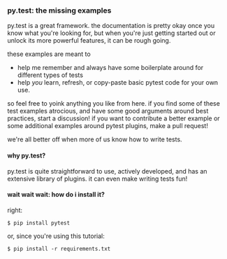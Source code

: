### py.test: the missing examples

py.test is a great framework. the documentation is pretty okay once you know what you're looking for, but when you're just getting started out or unlock its more powerful features, it can be rough going.

these examples are meant to 

* help me remember and always have some boilerplate around for different types of tests
* help *you* learn, refresh, or copy-paste basic pytest code for your own use.

so feel free to yoink anything you like from here. if you find some of these test examples atrocious, and have some good arguments around best practices, start a discussion! if you want to contribute a better example or some additional examples around pytest plugins, make a pull request! 

we're all better off when more of us know how to write tests.

#### why py.test?

py.test is quite straightforward to use, actively developed, and has an extensive library of plugins. it can even make writing tests fun!

#### wait wait wait: how do i install it?

right:

    $ pip install pytest

or, since you're using this tutorial:

    $ pip install -r requirements.txt



